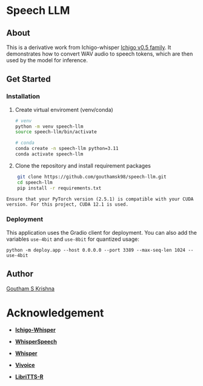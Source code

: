 # Speech LLM

## About

This is a derivative work from Ichigo-whisper [Ichigo v0.5 family](https://github.com/janhq/ichigo). It demonstrates how to convert WAV audio to speech tokens, which are then used by the model for inference.

## Get Started

### Installation

1. Create virtual enviroment (venv/conda)

   ```bash
   # venv
   python -m venv speech-llm
   source speech-llm/bin/activate

   # conda
   conda create -n speech-llm python=3.11
   conda activate speech-llm

   ```

2. Clone the repository and install requirement packages

```bash
    git clone https://github.com/gouthamsk98/speech-llm.git
    cd speech-llm
    pip install -r requirements.txt
```

    Ensure that your PyTorch version (2.5.1) is compatible with your CUDA version. For this project, CUDA 12.1 is used.

### Deployment

This application uses the Gradio client for deployment. You can also add the variables `use-4bit` and `use-8bit` for quantized usage:

```
python -m deploy.app --host 0.0.0.0 --port 3389 --max-seq-len 1024 --use-4bit
```

## Author

[Goutham S Krishna](https://www.linkedin.com/in/goutham-s-krishna-21ab151a0/)

# Acknowledgement

- **[Ichigo-Whisper](https://github.com/janhq/WhisperSpeech.git)**

- **[WhisperSpeech](https://github.com/collabora/WhisperSpeech)**

- **[Whisper](https://github.com/openai/whisper)**

- **[Vivoice](https://huggingface.co/datasets/capleaf/viVoice)**

- **[LibriTTS-R](https://huggingface.co/datasets/parler-tts/libritts_r_filtered)**
